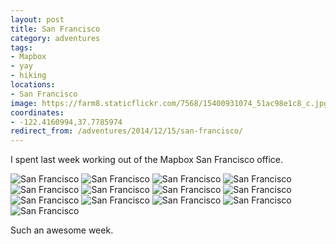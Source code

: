 ```yaml
---
layout: post
title: San Francisco
category: adventures
tags:
- Mapbox
- yay
- hiking
locations:
- San Francisco
image: https://farm8.staticflickr.com/7568/15400931074_51ac98e1c8_c.jpg
coordinates:
- -122.4160994,37.7785974
redirect_from: /adventures/2014/12/15/san-francisco/
---
```



I spent last week working out of the Mapbox San Francisco office.

<div class="photos">

<img src="https://farm8.staticflickr.com/7563/15837436967_21058a6187_b.jpg" class="img-wide" alt="San Francisco">

<img src="https://farm8.staticflickr.com/7568/15837431097_53b4fb6868_b.jpg" class="img-tall" alt="San Francisco">

<img src="https://farm8.staticflickr.com/7496/15400931854_43f9c83daa_b.jpg"  alt="San Francisco">

<img src="https://farm8.staticflickr.com/7468/15997401366_8d74e602f6_b.jpg" class="img-wide" alt="San Francisco">

<img src="https://farm8.staticflickr.com/7477/15403555573_916c64d92a_b.jpg" class="img-tall" alt="San Francisco">

<img src="https://farm9.staticflickr.com/8648/15835930320_623c2354fd_b.jpg" class="img-wide" alt="San Francisco">

<img src="https://farm8.staticflickr.com/7535/16021236191_b6c9c9a3ae_b.jpg" class="img-tall" alt="San Francisco">

<img src="https://farm8.staticflickr.com/7568/15400931074_51ac98e1c8_b.jpg" alt="San Francisco">

<img src="https://farm9.staticflickr.com/8589/15837439757_2c95cfc6ef_b.jpg" class="img-tall" alt="San Francisco">

<img src="https://farm8.staticflickr.com/7535/16021237251_21c029e45c_b.jpg" class="img-wide" alt="San Francisco">

<img src="https://farm9.staticflickr.com/8599/16021240641_7507f824bd_b.jpg" class="img-half" alt="San Francisco">

<img src="https://farm9.staticflickr.com/8681/15835766988_31a5962770_b.jpg" class="img-half" alt="San Francisco">

<img src="https://farm9.staticflickr.com/8658/15837144519_3fcfe01a05_b.jpg" alt="San Francisco">
</div>

Such an awesome week.
